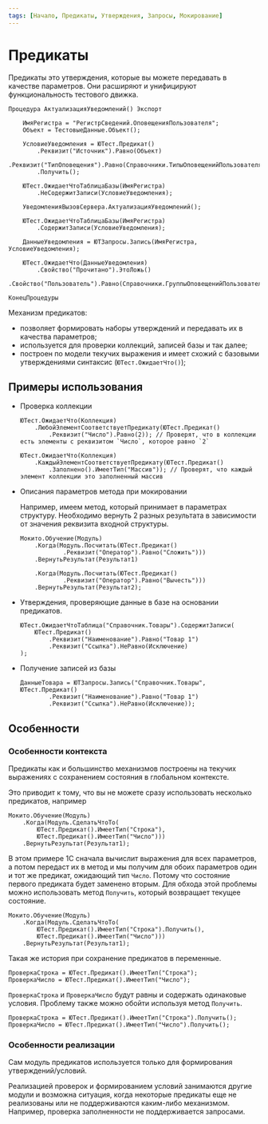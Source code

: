 ```yaml
---
tags: [Начало, Предикаты, Утверждения, Запросы, Мокирование]
---
```


# Предикаты

Предикаты это утверждения, которые вы можете передавать в качестве параметров.
Они расширяют и унифицируют функциональность тестового движка.

```bsl
Процедура АктуализацияУведомлений() Экспорт
	
	ИмяРегистра = "РегистрСведений.ОповещенияПользователя";
	Объект = ТестовыеДанные.Объект();
	
	УсловиеУведомления = ЮТест.Предикат()
		.Реквизит("Источник").Равно(Объект)
		.Реквизит("ТипОповещения").Равно(Справочники.ТипыОповещенийПользователя.Уведомление1)
		.Получить();
	
	ЮТест.ОжидаетЧтоТаблицаБазы(ИмяРегистра)
		.НеСодержитЗаписи(УсловиеУведомления);
	
	УведомленияВызовСервера.АктуализацияУведомлений();
	
	ЮТест.ОжидаетЧтоТаблицаБазы(ИмяРегистра)
		.СодержитЗаписи(УсловиеУведомления);
	
	ДанныеУведомления = ЮТЗапросы.Запись(ИмяРегистра, УсловиеУведомления);
	
	ЮТест.ОжидаетЧто(ДанныеУведомления)
		.Свойство("Прочитано").ЭтоЛожь()
		.Свойство("Пользователь").Равно(Справочники.ГруппыОповещенийПользователей.Инженер);
	
КонецПроцедуры
```

Механизм предикатов:

* позволяет формировать наборы утверждений и передавать их в качества параметров;
* используется для проверки коллекций, записей базы и так далее;
* построен по модели текучих выражения и имеет схожий с базовыми утверждениями синтаксис (`ЮТест.ОжидаетЧто()`);

## Примеры использования

* Проверка коллекции

    ```bsl
    ЮТест.ОжидаетЧто(Коллекция)
        .ЛюбойЭлементСоответствуетПредикату(ЮТест.Предикат()
            .Реквизит("Число").Равно(2)); // Проверят, что в коллекции есть элементы с реквизитом `Число`, которое равно `2`

    ЮТест.ОжидаетЧто(Коллекция)
        .КаждыйЭлементСоответствуетПредикату(ЮТест.Предикат()
            .Заполнено().ИмеетТип("Массив")); // Проверят, что каждый элемент коллекции это заполненный массив
    ```

* Описания параметров метода при мокировании

    Например, имеем метод, который принимает в параметрах структуру. Необходимо вернуть 2 разных результата в зависимости от значения реквизита входной структуры.

    ```bsl
    Мокито.Обучение(Модуль)
        .Когда(Модуль.Посчитать(ЮТест.Предикат()
                .Реквизит("Оператор").Равно("Сложить")))
        .ВернутьРезультат(Результат1)

        .Когда(Модуль.Посчитать(ЮТест.Предикат()
                .Реквизит("Оператор").Равно("Вычесть")))
        .ВернутьРезультат(Результат2);
    ```

* Утверждения, проверяющие данные в базе на основании предикатов.

    ```bsl
    ЮТест.ОжидаетЧтоТаблица("Справочник.Товары").СодержитЗаписи(
        ЮТест.Предикат()
            .Реквизит("Наименование").Равно("Товар 1")
            .Реквизит("Ссылка").НеРавно(Исключение)
    );
    ```

* Получение записей из базы

    ```bsl
    ДанныеТовара = ЮТЗапросы.Запись("Справочник.Товары", ЮТест.Предикат()
            .Реквизит("Наименование").Равно("Товар 1")
            .Реквизит("Ссылка").НеРавно(Исключение));
    ```

## Особенности

### Особенности контекста

Предикаты как и большинство механизмов построены на текучих выражениях с сохранением состояния в глобальном контексте.

Это приводит к тому, что вы не можете сразу использовать несколько предикатов, например

```bsl
Мокито.Обучение(Модуль)
    .Когда(Модуль.СделатьЧтоТо(
        ЮТест.Предикат().ИмеетТип("Строка"),
        ЮТест.Предикат().ИмеетТип("Число")))
    .ВернутьРезультат(Результат1);
```

В этом примере 1С сначала вычислит выражения для всех параметров, а потом передаст их в метод и мы получим для обоих параметров один и тот же предикат, ожидающий тип `Число`.
Потому что состояние первого предиката будет заменено вторым. Для обхода этой проблемы можно использовать метод `Получить`, который возвращает текущее состояние.

```bsl
Мокито.Обучение(Модуль)
    .Когда(Модуль.СделатьЧтоТо(
        ЮТест.Предикат().ИмеетТип("Строка").Получить(),
        ЮТест.Предикат().ИмеетТип("Число")))
    .ВернутьРезультат(Результат1);
```

Такая же история при сохранение предикатов в переменные.

```bsl
ПроверкаСтрока = ЮТест.Предикат().ИмеетТип("Строка");
ПроверкаЧисло = ЮТест.Предикат().ИмеетТип("Число");
```

`ПроверкаСтрока` и `ПроверкаЧисло` будут равны и содержать одинаковые условия. Проблему также можно обойти используя метод `Получить`.

```bsl
ПроверкаСтрока = ЮТест.Предикат().ИмеетТип("Строка").Получить();
ПроверкаЧисло = ЮТест.Предикат().ИмеетТип("Число").Получить();
```

### Особенности реализации

Сам модуль предикатов используется только для формирования утверждений/условий. 

Реализацией проверок и формированием условий занимаются другие модули и возможна ситуация, когда некоторые предикаты еще не реализованы или не поддерживаются каким-либо механизмом. Например, проверка заполненности не поддерживается запросами.